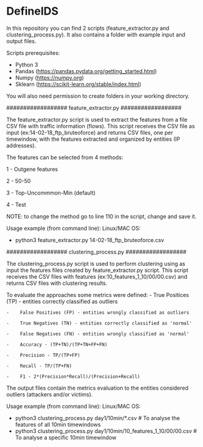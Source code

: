 # DefineIDS

In this repository you can find 2 scripts (feature_extractor.py and clustering_process.py).
It also contains a folder with example input and output files.

Scripts prerequisites:
  - Python 3
  - Pandas (https://pandas.pydata.org/getting_started.html)
  - Numpy (https://numpy.org)
  - Sklearn (https://scikit-learn.org/stable/index.html)

You will also need permission to create folders in your working directory.
  
################## feature_extractor.py ##################

The feature_extractor.py script is used to extract the features from a file CSV file with traffic information (flows).
This script receives the CSV file as input (ex:14-02-18_ftp_bruteoforce) and returns CSV files, one per timewindow, with the features extracted and organized by entities (IP addresses).

The features can be selected from 4 methods:

  1 - Outgene features

  2 - 50-50
  
  3 - Top-Uncommmon-Min (default) 
  
  4 - Test

NOTE: to change the method go to line 110 in the script, change and save it.

Usage example (from command line):
Linux/MAC OS:
  - python3 feature_extractor.py 14-02-18_ftp_bruteoforce.csv
  
################## clustering_process.py ##################

The clustering_process.py script is used to perform clustering using as input the features files created by feature_extractor.py script.
This script receives the CSV files with features (ex:10_features_1_10/00/00.csv) and returns CSV files with clustering results.

To evaluate the approaches some metrics were defined:
    -    True Positices (TP) -  entities correctly classified as outliers
    
    -    False Positives (FP) - entities wrongly classified as outliers
    
    -    True Negatives (TN) - entities correctly classified as 'normal'
    
    -    False Negatives (FN) - entities wrongly classified as 'normal'
    
    -    Accuracy - (TP+TN)/(TP+TN+FP+FN)
    
    -    Precision - TP/(TP+FP)
    
    -    Recall - TP/(TP+FN)
    
    -    F1 - 2*(Precision*Recall)/(Precision+Recall)
    
The output files contain the metrics evaluation to the entities considered outliers (attackers and/or victims).

Usage example (from command line):
Linux/MAC OS:
  - python3 clustering_process.py day1/10min/*.csv   # To analyse the features of all 10min timewindows
  - python3 clustering_process.py day1/10min/10_features_1_10/00/00.csv # To analyse a specific 10min timewindow
  
  
